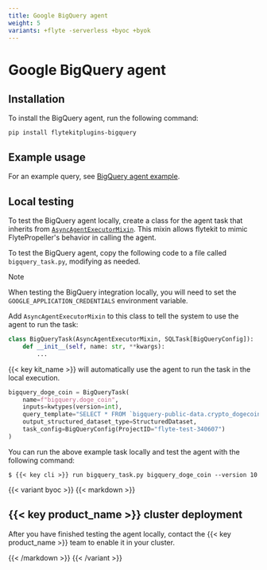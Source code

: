 ```yaml
---
title: Google BigQuery agent
weight: 5
variants: +flyte -serverless +byoc +byok
---
```


# Google BigQuery agent

## Installation

To install the BigQuery agent, run the following command:

```
pip install flytekitplugins-bigquery
```

## Example usage

For an example query, see [BigQuery agent example](./bigquery-agent-example.md).

## Local testing

To test the BigQuery agent locally, create a class for the agent task that inherits from [`AsyncAgentExecutorMixin`](https://github.com/flyteorg/flytekit/blob/03d23011fcf955838669bd5058c8ced17c6de3ee/flytekit/extend/backend/base_agent.py#L278-382). This mixin allows flytekit to mimic FlytePropeller's behavior in calling the agent.

To test the BigQuery agent, copy the following code to a file called `bigquery_task.py`, modifying as needed.

> [!NOTE]
> When testing the BigQuery integration locally, you will need to set the `GOOGLE_APPLICATION_CREDENTIALS` environment variable.

Add `AsyncAgentExecutorMixin` to this class to tell the system to use the agent to run the task:
```python
class BigQueryTask(AsyncAgentExecutorMixin, SQLTask[BigQueryConfig]):
    def __init__(self, name: str, **kwargs):
        ...
```

{{< key kit_name >}} will automatically use the agent to run the task in the local execution.
```python
bigquery_doge_coin = BigQueryTask(
    name=f"bigquery.doge_coin",
    inputs=kwtypes(version=int),
    query_template="SELECT * FROM `bigquery-public-data.crypto_dogecoin.transactions` WHERE version = @version LIMIT 10;",
    output_structured_dataset_type=StructuredDataset,
    task_config=BigQueryConfig(ProjectID="flyte-test-340607")
)
```

You can run the above example task locally and test the agent with the following command:

```shell
$ {{< key cli >}} run bigquery_task.py bigquery_doge_coin --version 10
```

{{< variant byoc >}}
{{< markdown >}}

## {{< key product_name >}} cluster deployment

After you have finished testing the agent locally, contact the {{< key product_name >}} team to enable it in your cluster.

{{< /markdown >}}
{{< /variant >}}
